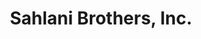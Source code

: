 ---
title: "Sahlani Brothers, Inc."
url: /cleveland-heights/sahlani-brothers-inc/
shop: car repair
---